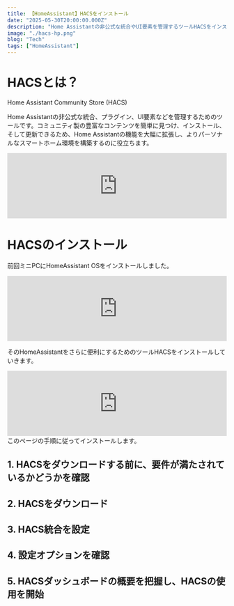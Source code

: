 ```yaml
---
title: 【HomeAssistant】HACSをインストール
date: "2025-05-30T20:00:00.000Z"
description: "Home Assistantの非公式な統合やUI要素を管理するツールHACSをインストールします。"
image: "./hacs-hp.png"
blog: "Tech"
tags: ["HomeAssistant"]
---
```


# HACSとは？

Home Assistant Community Store (HACS)

Home Assistantの非公式な統合、プラグイン、UI要素などを管理するためのツールです。コミュニティ製の豊富なコンテンツを簡単に見つけ、インストール、そして更新できるため、Home Assistantの機能を大幅に拡張し、よりパーソナルなスマートホーム環境を構築するのに役立ちます。

<iframe title="HACS" src="https://hatenablog-parts.com/embed?url=https://www.hacs.xyz/" style="width:100%;height:150px; max-width:600px; margin-left:auto; margin-right:auto;" frameborder="0" scrolling="no" loading="lazy"></iframe>

# HACSのインストール

前回ミニPCにHomeAssistant OSをインストールしました。  
<iframe title="HomeAssistantをミニPCにインストール | ガンバラナイ" src="https://hatenablog-parts.com/embed?url=https://ganbaranai.tech/tech-blog/ha-install-minipc/" style="width:100%;height:150px; max-width:600px; margin-left:auto; margin-right:auto;" frameborder="0" scrolling="no" loading="lazy"></iframe>

そのHomeAssistantをさらに便利にするためのツールHACSをインストールしていきます。

<iframe title="ユーザードキュメント - HACS" src="https://hatenablog-parts.com/embed?url=https://www.hacs.xyz/docs/use/" style="width:100%;height:150px; max-width:600px; margin-left:auto; margin-right:auto;" frameborder="0" scrolling="no" loading="lazy"></iframe>
このページの手順に従ってインストールします。

## 1. HACSをダウンロードする前に、要件が満たされているかどうかを確認

## 2. HACSをダウンロード

## 3. HACS統合を設定

## 4. 設定オプションを確認

## 5. HACSダッシュボードの概要を把握し、HACSの使用を開始



